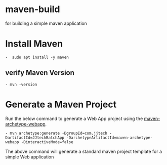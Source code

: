 # maven-build
for building a simple maven application


# Install Maven 
    -  sudo apt install -y maven

## verify Maven Version 
    - mvn -version


# Generate a Maven Project 
 Run the below command to generate a Web App project using the [maven-archetype-webapp](https://maven.apache.org/guides/introduction/introduction-to-archetypes.html). 

    - mvn archetype:generate -DgroupId=com.jjtech -DartifactId=JJtechBatchApp -DarchetypeArtifactId=maven-archetype-webapp -DinteractiveMode=false

The above command will generate a standard maven project template for a simple Web application 

    